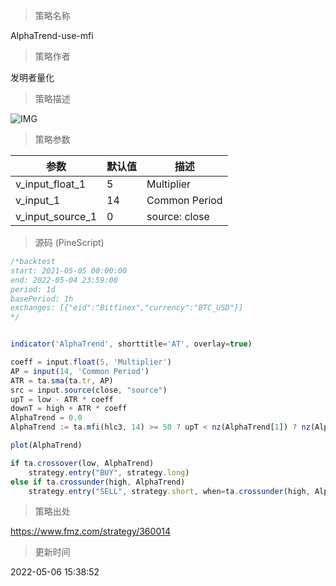 
> 策略名称

AlphaTrend-use-mfi

> 策略作者

发明者量化

> 策略描述

 ![IMG](https://www.fmz.com/upload/asset/fac92b30d9603ace21.png) 

> 策略参数



|参数|默认值|描述|
|----|----|----|
|v_input_float_1|5|Multiplier|
|v_input_1|14|Common Period|
|v_input_source_1|0|source: close|high|low|open|hl2|hlc3|hlcc4|ohlc4|


> 源码 (PineScript)

``` javascript
/*backtest
start: 2021-05-05 00:00:00
end: 2022-05-04 23:59:00
period: 1d
basePeriod: 1h
exchanges: [{"eid":"Bitfinex","currency":"BTC_USD"}]
*/


indicator('AlphaTrend', shorttitle='AT', overlay=true)

coeff = input.float(5, 'Multiplier')
AP = input(14, 'Common Period')
ATR = ta.sma(ta.tr, AP)
src = input.source(close, "source")
upT = low - ATR * coeff
downT = high + ATR * coeff
AlphaTrend = 0.0
AlphaTrend := ta.mfi(hlc3, 14) >= 50 ? upT < nz(AlphaTrend[1]) ? nz(AlphaTrend[1]) : upT : downT > nz(AlphaTrend[1]) ? nz(AlphaTrend[1]) : downT

plot(AlphaTrend)

if ta.crossover(low, AlphaTrend)
    strategy.entry("BUY", strategy.long)
else if ta.crossunder(high, AlphaTrend)
    strategy.entry("SELL", strategy.short, when=ta.crossunder(high, AlphaTrend))


```

> 策略出处

https://www.fmz.com/strategy/360014

> 更新时间

2022-05-06 15:38:52
